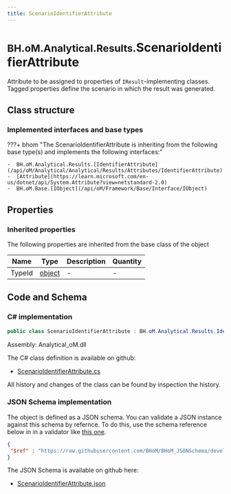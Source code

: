 ```yaml
---
title: ScenarioIdentifierAttribute
---
```


# <small>BH.oM.Analytical.Results.</small>**ScenarioIdentifierAttribute**

Attribute to be assigned to properties of `IResult`-implementing classes. Tagged properties define the scenario in which the result was generated.

## Class structure

### Implemented interfaces and base types

???+ bhom "The ScenarioIdentifierAttribute is inheriting from the following base type(s) and implements the following interfaces:"

    -  BH.oM.Analytical.Results.[IdentifierAttribute](/api/oM/Analytical/Analytical/Results/Attributes/IdentifierAttribute)
    -  [Attribute](https://learn.microsoft.com/en-us/dotnet/api/System.Attribute?view=netstandard-2.0)
    -  BH.oM.Base.[IObject](/api/oM/Framework/Base/Interface/IObject)


## Properties

### Inherited properties
The following properties are inherited from the base class of the object

| Name             | Type             | Description      | Quantity         |
|------------------|------------------|------------------|------------------|
| TypeId | [object](https://learn.microsoft.com/en-us/dotnet/api/System.Object?view=netstandard-2.0) | - | - |


## Code and Schema

### C# implementation

``` C# title="C#"
public class ScenarioIdentifierAttribute : BH.oM.Analytical.Results.IdentifierAttribute, System.Attribute, BH.oM.Base.IObject
```

Assembly: Analytical_oM.dll

The C# class definition is available on github:

- [ScenarioIdentifierAttribute.cs](https://github.com/BHoM/BHoM/blob/develop/Analytical_oM/Results\Attributes\ScenarioIdentifierAttribute.cs)

All history and changes of the class can be found by inspection the history.
### JSON Schema implementation

The object is defined as a JSON schema. You can validate a JSON instance against this schema by refernce. To do this, use the schema reference below in in a validator like [this one](https://www.jsonschemavalidator.net/).

``` json title="JSON Schema"
{
 "$ref" : "https://raw.githubusercontent.com/BHoM/BHoM_JSONSchema/develop/Analytical_oM/Results/ScenarioIdentifierAttribute.json"
}
```

The JSON Schema is available on github here:

- [ScenarioIdentifierAttribute.json](https://github.com/BHoM/BHoM_JSONSchema/blob/develop/Analytical_oM/Results/ScenarioIdentifierAttribute.json)
